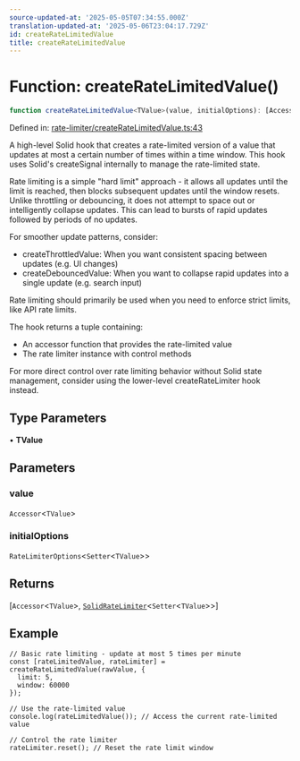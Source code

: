 ```yaml
---
source-updated-at: '2025-05-05T07:34:55.000Z'
translation-updated-at: '2025-05-06T23:04:17.729Z'
id: createRateLimitedValue
title: createRateLimitedValue
---
```


<!-- DO NOT EDIT: this page is autogenerated from the type comments -->

# Function: createRateLimitedValue()

```ts
function createRateLimitedValue<TValue>(value, initialOptions): [Accessor<TValue>, SolidRateLimiter<Setter<TValue>>]
```

Defined in: [rate-limiter/createRateLimitedValue.ts:43](https://github.com/TanStack/pacer/blob/main/packages/solid-pacer/src/rate-limiter/createRateLimitedValue.ts#L43)

A high-level Solid hook that creates a rate-limited version of a value that updates at most a certain number of times within a time window.
This hook uses Solid's createSignal internally to manage the rate-limited state.

Rate limiting is a simple "hard limit" approach - it allows all updates until the limit is reached, then blocks
subsequent updates until the window resets. Unlike throttling or debouncing, it does not attempt to space out
or intelligently collapse updates. This can lead to bursts of rapid updates followed by periods of no updates.

For smoother update patterns, consider:
- createThrottledValue: When you want consistent spacing between updates (e.g. UI changes)
- createDebouncedValue: When you want to collapse rapid updates into a single update (e.g. search input)

Rate limiting should primarily be used when you need to enforce strict limits, like API rate limits.

The hook returns a tuple containing:
- An accessor function that provides the rate-limited value
- The rate limiter instance with control methods

For more direct control over rate limiting behavior without Solid state management,
consider using the lower-level createRateLimiter hook instead.

## Type Parameters

• **TValue**

## Parameters

### value

`Accessor`\<`TValue`\>

### initialOptions

`RateLimiterOptions`\<`Setter`\<`TValue`\>\>

## Returns

\[`Accessor`\<`TValue`\>, [`SolidRateLimiter`](../interfaces/solidratelimiter.md)\<`Setter`\<`TValue`\>\>\]

## Example

```tsx
// Basic rate limiting - update at most 5 times per minute
const [rateLimitedValue, rateLimiter] = createRateLimitedValue(rawValue, {
  limit: 5,
  window: 60000
});

// Use the rate-limited value
console.log(rateLimitedValue()); // Access the current rate-limited value

// Control the rate limiter
rateLimiter.reset(); // Reset the rate limit window
```
